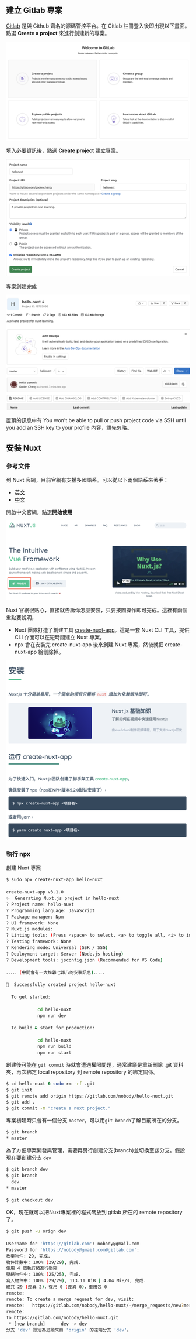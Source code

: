 ## 建立 Gitlab 專案

[Gitlab](https://gitlab.com/) 是與 Github 齊名的源碼管控平台。在 Gitlab 註冊登入後即出現以下畫面。點選 **Create a project** 來進行創建新的專案。

<img src="../captures/image-20200704021215095.png" alt="image-20200704021215095" style="zoom: 50%;" />

填入必要資訊後，點選 **Create project** 建立專案。

<img src="../captures/image-20200704032427675.png" alt="image-20200704032427675" style="zoom: 67%;" />

專案創建完成

![image-20200704034022432](../captures/image-20200704034022432.png)

置頂的訊息中有 You won't be able to pull or push project code via SSH until you add an SSH key to your profile 內容，請先忽略。

## 安裝 Nuxt

### 參考文件

到 Nuxt 官網，目前官網有支援多國語系。可以從以下兩個語系來著手：

- [英文](https://nuxtjs.org/)
- [中文](https://zh.nuxtjs.org/)

開啟中文官網，點選**開始使用**

<img src="../captures/截圖 2020-07-04 下午6.04.28.png" alt="截圖 2020-07-04 下午6.04.28" style="zoom:50%;" />

Nuxt 官網很貼心，直接就告訴你怎麼安裝，只要按圖操作即可完成。這裡有兩個重點要說明，

* Nuxt 團隊打造了創建工具 [create-nuxt-app](https://github.com/nuxt/create-nuxt-app)。這是一套 Nuxt CLI 工具，提供 CLI 介面可以在短時間建立 Nuxt 專案。
* npx 會在安裝完 create-nuxt-app 後來創建 Nuxt 專案，然後就把 create-nuxt-app 給刪除掉。

<img src="../captures/image-20200704180844739-3857352.png" alt="image-20200704180844739" style="zoom:50%;" />

### 執行 npx

創建 Nuxt 專案

```bash
$ sudo npx create-nuxt-app hello-nuxt

create-nuxt-app v3.1.0
✨  Generating Nuxt.js project in hello-nuxt
? Project name: hello-nuxt
? Programming language: JavaScript
? Package manager: Npm
? UI framework: None
? Nuxt.js modules: 
? Linting tools: (Press <space> to select, <a> to toggle all, <i> to invert selection)
? Testing framework: None
? Rendering mode: Universal (SSR / SSG)
? Deployment target: Server (Node.js hosting)
? Development tools: jsconfig.json (Recommended for VS Code)

．．．．．(中間會有一大堆雜七雜八的安裝訊息)．．．．．

🎉  Successfully created project hello-nuxt

  To get started:

			cd hello-nuxt
			npm run dev

  To build & start for production:

			cd hello-nuxt
			npm run build
			npm run start
```

創建後可能在 `git commit` 時就會遭遇權限問題，通常建議是重新刪除 .git 資料夾，再次綁定 local repository 到 remote repository 的綁定關係。

```bash
$ cd hello-nuxt & sudo rm -rf .git
$ git init
$ git remote add origin https://gitlab.com/nobody/hello-nuxt.git
$ git add .
$ git commit -m "create a nuxt project."
```

專案初建時只會有一個分支 `master`，可以用`git branch`了解目前所在的分支。

```bash
$ git branch
* master
```

為了方便專案開發與管理，需要再另行創建分支(branch)並切換至該分支。假設現在要創建分支 `dev`

```bash
$ git branch dev
$ git branch
  dev 
* master

$ git checkout dev
```

OK，現在就可以把Nuxt專案裡的程式碼放到 gitlab 所在的 remote repository了。

```bash
$ git push -u orign dev

Username for 'https://gitlab.com': nobody@gmail.com
Password for 'https://nobody@gmail.com@gitlab.com': 
枚舉物件: 29, 完成.
物件計數中: 100% (29/29), 完成.
使用 4 個執行緒進行壓縮
壓縮物件中: 100% (25/25), 完成.
寫入物件中: 100% (29/29), 113.11 KiB | 4.04 MiB/s, 完成.
總共 29 (差異 2)，復用 0 (差異 0)，重用包 0
remote: 
remote: To create a merge request for dev, visit:
remote:   https://gitlab.com/nobody/hello-nuxt/-/merge_requests/new?merge_request%5Bsource_branch%5D=dev
remote: 
To https://gitlab.com/nobody/hello-nuxt.git
 * [new branch]      dev -> dev
分支 'dev' 設定為追蹤來自 'origin' 的遠端分支 'dev'。
```

